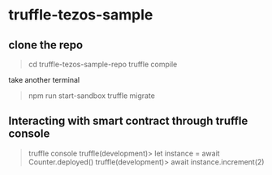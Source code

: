 # truffle-tezos-sample

## clone the repo

> cd truffle-tezos-sample-repo
> truffle compile

take another terminal
 > npm run start-sandbox
 > truffle migrate

## Interacting with smart contract through truffle console

>truffle console
>truffle(development)> let instance = await Counter.deployed()
>truffle(development)> await instance.increment(2) 
